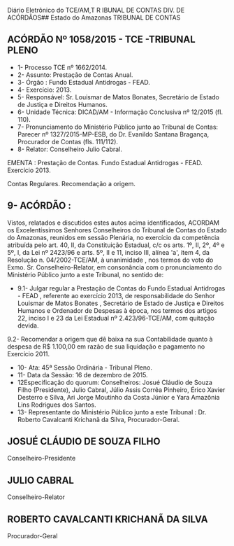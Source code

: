 Diário Eletrônico do TCE/AM,T R IBUNAL DE CONTAS DIV. DE ACÓRDÃOS## Estado do Amazonas TRIBUNAL DE CONTAS

## ACÓRDÃO Nº 1058/2015 - TCE -TRIBUNAL PLENO

- 1- Processo TCE nº 1662/2014.
- 2- Assunto: Prestação de Contas Anual.
- 3- Órgão :  Fundo Estadual Antidrogas - FEAD.
- 4- Exercício: 2013.
- 5-  Responsável: Sr.  Louismar  de  Matos  Bonates,  Secretário  de  Estado  de  Justiça  e Direitos Humanos.
- 6- Unidade Técnica: DICAD/AM - Informação Conclusiva nº 12/2015 (fl. 110).
- 7-  Pronunciamento  do Ministério Público  junto  ao Tribunal  de Contas: Parecer  nº 1327/2015-MP-ESB,  do  Dr.  Evanildo  Santana  Bragança,  Procurador  de  Contas  (fls. 111/112).
- 8- Relator: Conselheiro Julio Cabral.

EMENTA :  Prestação  de  Contas.  Fundo  Estadual Antidrogas - FEAD. Exercício 2013.

Contas Regulares. Recomendação a origem.

## 9- ACÓRDÃO :

Vistos, relatados e discutidos estes autos acima identificados, ACORDAM os Excelentíssimos Senhores Conselheiros do Tribunal de Contas do Estado do Amazonas, reunidos em sessão Plenária, no exercício da competência atribuída pelo art. 40, II, da Constituição Estadual, c/c os arts. 1º, II, 2º, 4º e 5º, I, da Lei nº 2423/96 e arts.  5º,  II  e  11,  inciso  III,  alínea  'a',  item  4,  da  Resolução  n.  04/2002-TCE/AM, à unanimidade ,  nos  termos do voto do Exmo. Sr. Conselheiro-Relator, em consonância com o pronunciamento do Ministério Público junto a este Tribunal, no sentido de:

- 9.1- Julgar regular a Prestação de Contas do Fundo Estadual Antidrogas - FEAD , referente ao exercício 2013, de responsabilidade do Senhor Louismar de Matos Bonates , Secretário de Estado de Justiça e Direitos Humanos e Ordenador de Despesas à época, nos termos dos artigos 22, inciso I e 23 da Lei Estadual nº 2.423/96-TCE/AM, com quitação devida.

9.2-  Recomendar a  origem  que  dê  baixa  na  sua  Contabilidade  quanto  à despesa de R$ 1.100,00 em razão de sua liquidação e pagamento no Exercício 2011.

- 10- Ata: 45ª Sessão Ordinária - Tribunal Pleno.
- 11- Data da Sessão: 16 de dezembro de 2015.
- 12Especificação do quorum: Conselheiros: Josué Cláudio de Souza Filho (Presidente), Julio Cabral,  Júlio  Assis Corrêa Pinheiro, Érico Xavier Desterro e Silva, Ari Jorge Moutinho da Costa Júnior e Yara Amazônia Lins Rodrigues dos Santos.
- 13- Representante do Ministério Público junto a este Tribunal : Dr. Roberto Cavalcanti Krichanã da Silva, Procurador-Geral.

## JOSUÉ CLÁUDIO DE SOUZA FILHO

Conselheiro-Presidente

## JULIO CABRAL

Conselheiro-Relator

## ROBERTO CAVALCANTI KRICHANÃ DA SILVA

Procurador-Geral
